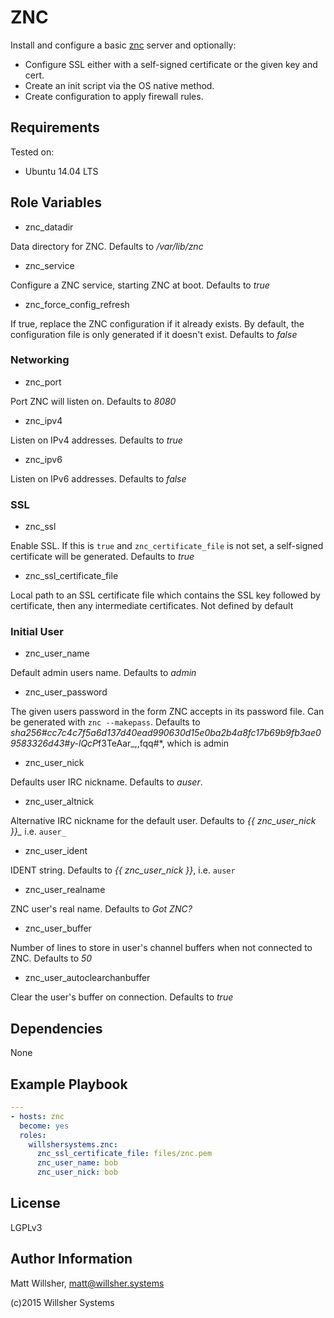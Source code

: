ZNC
===

Install and configure a basic [znc](http://znc.in) server and optionally:

* Configure SSL either with a self-signed certificate or the given key and cert.
* Create an init script via the OS native method.
* Create configuration to apply firewall rules.

Requirements
------------

Tested on:

* Ubuntu 14.04 LTS

Role Variables
--------------

* znc_datadir

Data directory for ZNC. Defaults to  */var/lib/znc*

* znc_service

Configure a ZNC service, starting ZNC at boot. Defaults to *true*

* znc_force_config_refresh

If true, replace the ZNC configuration if it already exists. By default, the
configuration file is only generated if it doesn't exist. Defaults to *false*

### Networking

* znc_port

Port ZNC will listen on. Defaults to *8080*

* znc_ipv4

Listen on IPv4 addresses. Defaults to *true*

* znc_ipv6

Listen on IPv6 addresses. Defaults to *false*

### SSL

* znc_ssl

Enable SSL. If this is `true` and `znc_certificate_file` is not set, a
self-signed certificate will be generated. Defaults to *true*

* znc_ssl_certificate_file

Local path to an SSL certificate file which contains the SSL key followed by
certificate, then any intermediate certificates. Not defined by default

### Initial User

* znc_user_name

Default admin users name. Defaults to *admin*

* znc_user_password

The given users password in the form ZNC accepts in its password file. Can be
generated with `znc --makepass`. Defaults to
*sha256#cc7c4c7f5a6d137d40ead990630d15e0ba2b4a8fc17b69b9fb3ae09583326d43#y-lQcP*f3TeAar_,,fqq#*,
which is admin

* znc_user_nick

Defaults user IRC nickname. Defaults to *auser*.

* znc_user_altnick

Alternative IRC nickname for the default user. Defaults to *{{ znc_user_nick }}_*
i.e. `auser_`

* znc_user_ident

IDENT string. Defaults to *{{ znc_user_nick }}*, i.e. `auser`

* znc_user_realname

ZNC user's real name. Defaults to *Got ZNC?*

* znc_user_buffer

Number of lines to store in user's channel buffers when not connected to ZNC.
Defaults to *50*

* znc_user_autoclearchanbuffer

Clear the user's buffer on connection. Defaults to *true*

Dependencies
------------

None

Example Playbook
----------------

```yaml
---
- hosts: znc
  become: yes
  roles:
    willshersystems.znc:
      znc_ssl_certificate_file: files/znc.pem
      znc_user_name: bob
      znc_user_nick: bob
```

License
-------

LGPLv3

Author Information
------------------

Matt Willsher, matt@willsher.systems

(c)2015 Willsher Systems
